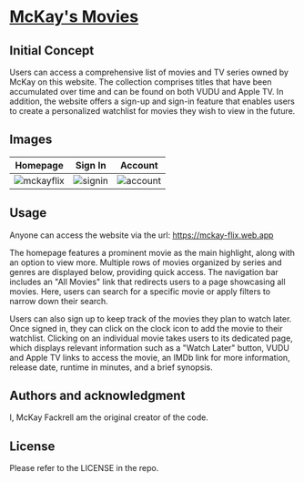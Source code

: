 # [McKay's Movies](https://mckay-flix.web.app)
## Initial Concept
Users can access a comprehensive list of movies and TV series owned by McKay on this website. The collection comprises titles that have been accumulated over time and can be found on both VUDU and Apple TV. In addition, the website offers a sign-up and sign-in feature that enables users to create a personalized watchlist for movies they wish to view in the future.

## Images
| Homepage | Sign In | Account |
|---------|---------|---------|
|![mckayflix](https://user-images.githubusercontent.com/110206514/228948626-7476e5f4-ed3e-4371-b909-cea23cfb31b7.jpg)| ![signin](https://user-images.githubusercontent.com/110206514/228303824-dde13f72-90e8-4cb0-aac7-2cb9112bb9b4.jpg)|![account](https://user-images.githubusercontent.com/110206514/228303900-5f57ad93-6999-4dbe-b723-3407b3c079a8.jpg)|

## Usage
Anyone can access the website via the url: https://mckay-flix.web.app

The homepage features a prominent movie as the main highlight, along with an option to view more. Multiple rows of movies organized by series and genres are displayed below, providing quick access. The navigation bar includes an "All Movies" link that redirects users to a page showcasing all movies. Here, users can search for a specific movie or apply filters to narrow down their search.

Users can also sign up to keep track of the movies they plan to watch later. Once signed in, they can click on the clock icon to add the movie to their watchlist. Clicking on an individual movie takes users to its dedicated page, which displays relevant information such as a "Watch Later" button, VUDU and Apple TV links to access the movie, an IMDb link for more information, release date, runtime in minutes, and a brief synopsis.

## Authors and acknowledgment
I, McKay Fackrell am the original creator of the code.

## License
Please refer to the LICENSE in the repo.
